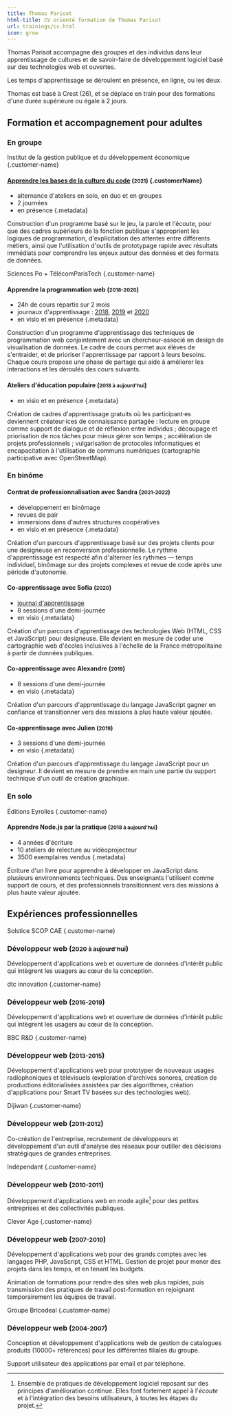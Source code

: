 ```yaml
---
title: Thomas Parisot
html-title: CV orienté formation de Thomas Parisot
url: trainings/cv.html
icon: grow
---
```


Thomas Parisot accompagne des groupes et des individus dans leur apprentissage de cultures et de savoir-faire de développement logiciel basé sur des technologies web et ouvertes.

Les temps d'apprentissage se déroulent en présence, en ligne, ou les deux.

Thomas est basé à Crest (26), et se déplace en train pour des formations d'une durée supérieure ou égale à 2 jours.

## Formation et accompagnement pour adultes

### En groupe

Institut de la gestion publique et du développement économique
{.customer-name}
#### [Apprendre les bases de la culture du code][igdpe-2021] (<small>2021</small>) {.customerName}

- alternance d'ateliers en solo, en duo et en groupes
- 2 journées
- en présence
{.metadata}

Construction d'un programme basé sur le jeu, la parole et l'écoute, pour que des cadres supérieurs de la fonction publique s'approprient les logiques de programmation, d'explicitation des attentes entre différents métiers, ainsi que l'utilisation d'outils de prototypage rapide avec résultats immédiats pour comprendre les enjeux autour des données et des formats de données.

Sciences Po + TélécomParisTech
{.customer-name}
#### Apprendre la programmation web (<small>2018-2020</small>)

- 24h de cours répartis sur 2 mois
- journaux d'apprentissage : [2018](https://github.com/oncletom/m2-min-2018/blob/master/JOURNAL.md), [2019](https://github.com/oncletom/m2-min-2019/blob/master/JOURNAL.md) et [2020](https://github.com/oncletom/m2-min-2020/blob/main/JOURNAL.md)
- en visio et en présence
{.metadata}

Construction d'un programme d'apprentissage des techniques de programmation web conjointement avec un chercheur-associé en design de visualisation de données. Le cadre de cours permet aux élèves de s'entraider, et de prioriser l'apprentissage par rapport à leurs besoins. Chaque cours propose une phase de partage qui aide à améliorer les interactions et les déroulés des cours suivants.

#### Ateliers d'éducation populaire (<small>2018 à aujourd'hui</small>)

- en visio et en présence
{.metadata}

Création de cadres d'apprentissage gratuits où les participant·es deviennent créateur·ices de connaissance partagée : lecture en groupe comme support de dialogue et de réflexion entre individus ; découpage et priorisation de nos tâches pour mieux gérer son temps ; accélération de projets professionnels ; vulgarisation de protocoles informatiques et encapacitation à l'utilisation de communs numériques (cartographie participative avec OpenStreetMap).

### En binôme

#### Contrat de professionnalisation avec Sandra (<small>2021-2022</small>)

- développement en binômage
- revues de pair
- immersions dans d'autres structures coopératives
- en visio et en présence
{.metadata}

Création d'un parcours d'apprentissage basé sur des projets clients pour une designeuse en reconversion professionnelle. Le rythme d'apprentissage est respecté afin d'alterner les rythmes — temps individuel, binômage sur des projets complexes et revue de code après une période d'autonomie.

#### Co-apprentissage avec Sofia (<small>2020</small>)

- [journal d'apprentissage](https://github.com/sofiaboulaarab/carto_recherche/blob/master/journaldebord.md)
- 8 sessions d'une demi-journée
- en visio
{.metadata}

Création d'un parcours d'apprentissage des technologies Web (HTML, CSS et JavaScript) pour designeuse. Elle devient en mesure de coder une cartographie web d'écoles inclusives à l'échelle de la France métropolitaine à partir de données publiques.

#### Co-apprentissage avec Alexandre (<small>2019</small>)

- 8 sessions d'une demi-journée
- en visio
{.metadata}

Création d'un parcours d'apprentissage du langage JavaScript gagner en confiance et transitionner vers des missions à plus haute valeur ajoutée.

#### Co-apprentissage avec Julien (<small>2019</small>)

- 3 sessions d'une demi-journée
- en visio
{.metadata}

Création d'un parcours d'apprentissage du langage JavaScript pour un designeur. Il devient en mesure de prendre en main une partie du support technique d'un outil de création graphique.

### En solo

Éditions Eyrolles
{.customer-name}
#### Apprendre Node.js par la pratique (<small>2018 à aujourd'hui</small>)

- 4 années d'écriture
- 10 ateliers de relecture au vidéoprojecteur
- 3500 exemplaires vendus
{.metadata}

Écriture d'un livre pour apprendre à développer en JavaScript dans plusieurs environnements techniques. Des enseignants l'utilisent comme support de cours, et des professionnels transitionnent vers des missions à plus haute valeur ajoutée.

## Expériences professionnelles

Solstice SCOP CAE
{.customer-name}
### Développeur web (<small>2020 à aujourd'hui</small>)

Développement d'applications web et ouverture de données d'intérêt public qui intègrent les usagers au cœur de la conception.

dtc innovation
{.customer-name}
### Développeur web (<small>2016-2019</small>)

Développement d'applications web et ouverture de données d'intérêt public qui intègrent les usagers au cœur de la conception.

BBC R&D
{.customer-name}
### Développeur web (<small>2013-2015</small>)

Développement d'applications web pour prototyper de nouveaux usages radiophoniques et télévisuels (exploration d'archives sonores, création de productions éditorialisées assistées par des algorithmes, création d'applications pour Smart TV basées sur des technologies web).

Dijiwan
{.customer-name}
### Développeur web (<small>2011-2012</small>)

Co-création de l'entreprise, recrutement de développeurs et développement d'un outil d'analyse des réseaux pour outiller des décisions stratégiques de grandes entreprises.

Indépendant
{.customer-name}
### Développeur web (<small>2010-2011</small>)

Développement d'applications web en mode agile[^agile] pour des petites entreprises et des collectivités publiques.

Clever Age
{.customer-name}
### Développeur web (<small>2007-2010</small>)

Développement d'applications web pour des grands comptes avec les langages PHP, JavaScript, CSS et HTML. Gestion de projet pour mener des projets dans les temps, et en tenant les budgets.

Animation de formations pour rendre des sites web plus rapides, puis transmission des pratiques de travail post-formation en rejoignant temporairement les équipes de travail.

Groupe Bricodeal
{.customer-name}
### Développeur web (<small>2004-2007</small>)

Conception et développement d'applications web de gestion de catalogues produits (10000+ références) pour les différentes filiales du groupe.

Support utilisateur des applications par email et par téléphone.

[igdpe-2021]: 2021/igdpe/

[^agile]: Ensemble de pratiques de développement logiciel reposant sur des principes d'amélioration continue. Elles font fortement appel à l'_écoute_ et à l'intégration des besoins utilisateurs, à toutes les étapes du projet.
